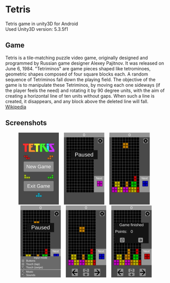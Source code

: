 # Tetris
Tetris game in unity3D for Android </br>
Used Unity3D version: 5.3.5f1

## Game
Tetris is a tile-matching puzzle video game, originally designed and programmed by Russian game designer Alexey Pajitnov. It was released on June 6, 1984. "Tetriminos" are game pieces shaped like tetrominoes, geometric shapes composed of four square blocks each. A random sequence of Tetriminos fall down the playing field. The objective of the game is to manipulate these Tetriminos, by moving each one sideways (if the player feels the need) and rotating it by 90 degree units, with the aim of creating a horizontal line of ten units without gaps. When such a line is created, it disappears, and any block above the deleted line will fall.
[Wikipedia](https://en.wikipedia.org/wiki/Tetris)

## Screenshots
<div align="center">
        <img width="25%" src="Screenshots/1.png" alt="List screen" title="Main Menu"</img>
        <img height="0" width="8px">
        <img width="25%" src="Screenshots/2.png" alt="List screen" title="Game paused"></img>
        <img height="0" width="8px">
        <img width="25%" src="Screenshots/3.png" alt="List screen" title="Game"></img>
        <img height="0" width="8px">
        <img width="25%" src="Screenshots/4.png" alt="List screen" title="Game over"></img>
        <img height="0" width="8px">
        <img width="25%" src="Screenshots/5.png" alt="List screen" title="Game paused"></img>
        <img height="0" width="8px">
        <img width="25%" src="Screenshots/6.png" alt="List screen" title="Game paused"></img>
</div>

